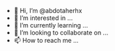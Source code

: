 - 👋 Hi, I’m @abdotaherhx
- 👀 I’m interested in ...
- 🌱 I’m currently learning ...
- 💞️ I’m looking to collaborate on ...
- 📫 How to reach me ...

<!---
abdotaherhx/abdotaherhx is a ✨ special ✨ repository because its `README.md` (this file) appears on your GitHub profile.
You can click the Preview link to take a look at your changes.
--->
